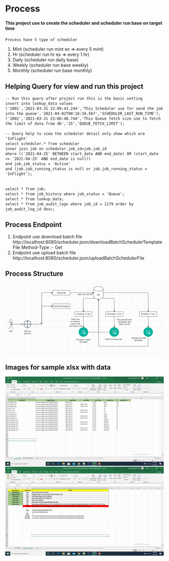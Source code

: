 # Process
#### This project use to create the scheduler and scheduler run base on target time
`Process have 5 type of scheduler`<br>
1. Mint (scheduler run mint ex => every 5 mint)
2. Hr (scheduler run hr ex => every 1 hr)
3. Daily (scheduler run daily base)
4. Weekly (scheduler run base weekly)
5. Monthly (scheduler run base monthly)

## Helping Query for view and run this project
```
-- Run this query after project run this is the basic setting
insert into lookup_data values
('1001','2021-03-31 22:09:43.244','This Scheduler use for send the job into the queue','2021-04-01T00:16:34.567','SCHEDULER_LAST_RUN_TIME'),
('1002','2021-03-31 23:06:48.744','This Queue fetch size use to fetch the limit of data from db','25','QUEUE_FETCH_LIMIT');

-- Query help to view the scheduler detail only show which are 'InFlight'
select scheduler.* from scheduler
inner join job on scheduler.job_id=job.job_id
where (('2021-04-25' BETWEEN start_date AND end_date) OR (start_date <= '2021-04-25' AND end_date is null))
and job.job_status = 'Active'
and (job.job_running_status is null or job.job_running_status = 'InFlight');


select * from job;
select * from job_history where job_status = 'Queue';
select * from lookup_data;
select * from job_audit_logs where job_id = 1179 order by job_audit_log_id desc;
```

## Process Endpoint
1. Endpoint use download batch file <br>
   http://localhost:8080/scheduler.json/downloadBatchSchedulerTemplateFile
   Method-Type :- Get
2. Endpoint use upload batch file
   http://localhost:8080/scheduler.json/uploadBatchSchedulerFile

## Process Structure
![alt text](src/main/resources/Process.jpg)
## Images for sample xlsx with data
![alt text](image-1.png)
![alt text](image-2.png)




   


